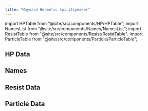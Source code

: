 ```yaml
---
title: "Wayward Hermetic Spiritspeaker"
---
```


import HPTable from "@site/src/components/HP/HPTable";
import NamesList from "@site/src/components/Names/NamesList";
import ResistTable from "@site/src/components/Resist/ResistTable";
import ParticleTable from "@site/src/components/Particle/ParticleTable";

## HP Data

<HPTable item_key="waywardhermeticspiritspeaker" data_src="enemy" />

## Names

<NamesList item_key="waywardhermeticspiritspeaker" data_src="enemy" />

## Resist Data

<ResistTable item_key="waywardhermeticspiritspeaker" data_src="enemy" />

## Particle Data

<ParticleTable item_key="waywardhermeticspiritspeaker" data_src="enemy" />